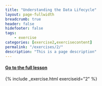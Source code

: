 ```yaml
---
title: "Understanding the Data Lifecycle"
layout: page-fullwidth
breadcrumb: true
header: false
hidefooter: false
tags:
    - exercise
categories: [exercise2,exercisecontent]
permalink: "/exercises/2/"
description: "This is a page description"
---
```

<h4><a href="{{ site.url }}{{ site.baseurl }}{{ page.permalink }}modules/1/a">Go to the full lesson</a></h4>
{% include _exercise.html exerciseid="2" %}

